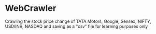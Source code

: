 # WebCrawler
Crawling the stock price change of TATA Motors, Google, Sensex, NIFTY, USD/INR, NASDAQ and saving as a "csv" file for learning purposes only
